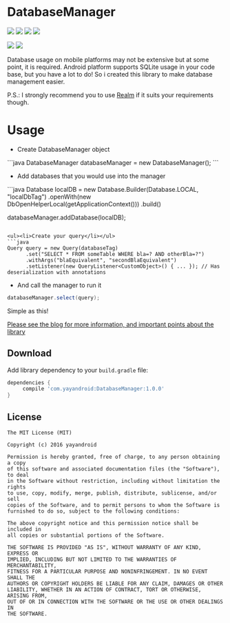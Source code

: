 # DatabaseManager

<a href="http://developer.android.com/index.html" target="_blank"><img src="https://img.shields.io/badge/platform-android-green.svg"/></a> <a href="https://android-arsenal.com/api?level=14" target="_blank"><img src="https://img.shields.io/badge/API-14%2B-brightgreen.svg?style=flat"/></a> <a href="http://opensource.org/licenses/MIT" target="_blank"><img src="https://img.shields.io/badge/License-MIT-blue.svg?style=flat"/></a> <a href="http://search.maven.org/#search%7Cga%7C1%7CDatabaseManager" target="_blank"><img src="https://img.shields.io/maven-central/v/com.yayandroid/DatabaseManager.svg"/></a>

<a href="http://www.methodscount.com/?lib=com.yayandroid%3ADatabaseManager%3A1.0.0"><img src="https://img.shields.io/badge/Methods count-139-e91e63.svg"></img></a> <a href="http://www.methodscount.com/?lib=com.yayandroid%3ADatabaseManager%3A1.0.0"><img src="https://img.shields.io/badge/Size-18 KB-e91e63.svg"></img></a>
 
Database usage on mobile platforms may not be extensive but at some point, it is required. Android platform supports SQLite usage in your code base, but you have a lot to do! So i created this library to make database management easier. 

P.S.: I strongly recommend you to use [Realm][1] if it suits your requirements though.
 
# Usage

<ul><li>Create DatabaseManager object</li></ul>
```java 
DatabaseManager databaseManager = new DatabaseManager();
```

<ul><li>Add databases that you would use into the manager</li></ul>
```java 
Database localDB = new Database.Builder(Database.LOCAL, "localDbTag")
                .openWith(new DbOpenHelperLocal(getApplicationContext()))
                .build()
                
databaseManager.addDatabase(localDB);
```

<ul><li>Create your query</li></ul>
```java 
Query query = new Query(databaseTag)
      .set("SELECT * FROM someTable WHERE bla=? AND otherBla=?")
      .withArgs("blaEquivalent", "secondBlaEquivalent")
      .setListener(new QueryListener<CustomObject>() { ... }); // Has deserialization with annotations
```

<ul><li>And call the manager to run it</li></ul>

```java 
databaseManager.select(query);
```
Simple as this!

[Please see the blog for more information, and important points about the library][2]

## Download
Add library dependency to your `build.gradle` file:

```groovy
dependencies {    
     compile 'com.yayandroid:DatabaseManager:1.0.0'
}
```

## License
```
The MIT License (MIT)

Copyright (c) 2016 yayandroid

Permission is hereby granted, free of charge, to any person obtaining a copy
of this software and associated documentation files (the "Software"), to deal
in the Software without restriction, including without limitation the rights
to use, copy, modify, merge, publish, distribute, sublicense, and/or sell
copies of the Software, and to permit persons to whom the Software is
furnished to do so, subject to the following conditions:

The above copyright notice and this permission notice shall be included in
all copies or substantial portions of the Software.

THE SOFTWARE IS PROVIDED "AS IS", WITHOUT WARRANTY OF ANY KIND, EXPRESS OR
IMPLIED, INCLUDING BUT NOT LIMITED TO THE WARRANTIES OF MERCHANTABILITY,
FITNESS FOR A PARTICULAR PURPOSE AND NONINFRINGEMENT. IN NO EVENT SHALL THE
AUTHORS OR COPYRIGHT HOLDERS BE LIABLE FOR ANY CLAIM, DAMAGES OR OTHER
LIABILITY, WHETHER IN AN ACTION OF CONTRACT, TORT OR OTHERWISE, ARISING FROM,
OUT OF OR IN CONNECTION WITH THE SOFTWARE OR THE USE OR OTHER DEALINGS IN
THE SOFTWARE.
```

[1]: https://github.com/realm/realm-java
[2]: http://yayandroid.com/2016/01/databasemanager/
